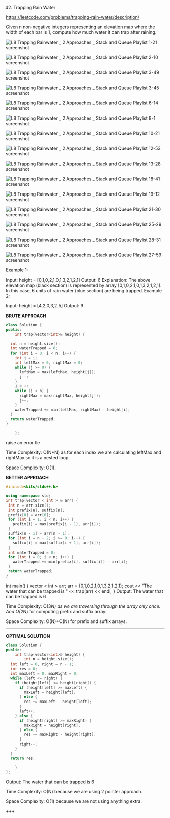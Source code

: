 42. Trapping Rain Water

https://leetcode.com/problems/trapping-rain-water/description/

Given n non-negative integers representing an elevation map where the width of each bar is 1, compute how much water it can trap after raining.

![L8  Trapping Rainwater _ 2 Approaches _ Stack and Queue Playlist 1-21 screenshot](https://github.com/user-attachments/assets/5005ba36-19a2-4b7c-8956-a5336c15bd31)

![L8  Trapping Rainwater _ 2 Approaches _ Stack and Queue Playlist 2-10 screenshot](https://github.com/user-attachments/assets/5f05d93b-b52f-4787-8d4a-3957e8fb8485)

![L8  Trapping Rainwater _ 2 Approaches _ Stack and Queue Playlist 3-49 screenshot](https://github.com/user-attachments/assets/f51feac6-97aa-48ec-8b56-217132b11531)


 
 ![L8  Trapping Rainwater _ 2 Approaches _ Stack and Queue Playlist 3-45 screenshot](https://github.com/user-attachments/assets/d83cf380-a7f3-43a4-883c-be823f9e4fff)

![L8  Trapping Rainwater _ 2 Approaches _ Stack and Queue Playlist 6-14 screenshot](https://github.com/user-attachments/assets/2cd91f32-63fc-4c22-b301-af697d9b1f68)

![L8  Trapping Rainwater _ 2 Approaches _ Stack and Queue Playlist 8-1 screenshot](https://github.com/user-attachments/assets/d7c8933d-d574-4126-9b1b-44c4af1a2508)

![L8  Trapping Rainwater _ 2 Approaches _ Stack and Queue Playlist 10-21 screenshot](https://github.com/user-attachments/assets/4828f7d2-2c62-4dc4-8091-eb848f3e40d2)

![L8  Trapping Rainwater _ 2 Approaches _ Stack and Queue Playlist 12-53 screenshot](https://github.com/user-attachments/assets/65a5f146-f6db-4ac4-9791-af90ac29ba62)

![L8  Trapping Rainwater _ 2 Approaches _ Stack and Queue Playlist 13-28 screenshot](https://github.com/user-attachments/assets/52710d87-5e35-4772-a58e-d1c36f4a5faa)

![L8  Trapping Rainwater _ 2 Approaches _ Stack and Queue Playlist 18-41 screenshot](https://github.com/user-attachments/assets/d5caeb48-a873-41b0-b4db-c7b8c2dc2dbe)

![L8  Trapping Rainwater _ 2 Approaches _ Stack and Queue Playlist 19-12 screenshot](https://github.com/user-attachments/assets/f1dd164f-74f6-4c05-b65b-269ecc095f71)


![L8  Trapping Rainwater _ 2 Approaches _ Stack and Queue Playlist 21-30 screenshot](https://github.com/user-attachments/assets/22462a88-58d2-4dcd-821e-61cb193a2159)

![L8  Trapping Rainwater _ 2 Approaches _ Stack and Queue Playlist 25-29 screenshot](https://github.com/user-attachments/assets/4dec3370-ee8c-4640-9db1-236b4841360e)

![L8  Trapping Rainwater _ 2 Approaches _ Stack and Queue Playlist 28-31 screenshot](https://github.com/user-attachments/assets/23ed0f79-3c08-4bd1-b958-81a8f25d9942)

![L8  Trapping Rainwater _ 2 Approaches _ Stack and Queue Playlist 27-59 screenshot](https://github.com/user-attachments/assets/b928eabf-6166-448a-a464-bfd8b3852d24)

Example 1:


Input: height = [0,1,0,2,1,0,1,3,2,1,2,1]
Output: 6
Explanation: The above elevation map (black section) is represented by array [0,1,0,2,1,0,1,3,2,1,2,1]. In this case, 6 units of rain water (blue section) are being trapped.
Example 2:

Input: height = [4,2,0,3,2,5]
Output: 9

**BRUTE APPROACH**
```cpp
class Solution {
public:
    int trap(vector<int>& height) {
     
  int n = height.size();
  int waterTrapped = 0;
  for (int i = 0; i < n; i++) {
    int j = i;
    int leftMax = 0, rightMax = 0;
    while (j >= 0) {
      leftMax = max(leftMax, height[j]);
      j--;
    }
    j = i;
    while (j < n) {
      rightMax = max(rightMax, height[j]);
      j++;
    }
    waterTrapped += min(leftMax, rightMax) - height[i];
  }
  return waterTrapped;
}

    };

```

raise an error tle

Time Complexity: O(N*N) as for each index we are calculating leftMax and rightMax so it is a nested loop.

Space Complexity: O(1).



**BETTER APPROACH**

 ```cpp
#include<bits/stdc++.h>

using namespace std;
int trap(vector < int > & arr) {
  int n = arr.size();
  int prefix[n], suffix[n];
  prefix[0] = arr[0];
  for (int i = 1; i < n; i++) {
    prefix[i] = max(prefix[i - 1], arr[i]);
  }
  suffix[n - 1] = arr[n - 1];
  for (int i = n - 2; i >= 0; i--) {
    suffix[i] = max(suffix[i + 1], arr[i]);
  }
  int waterTrapped = 0;
  for (int i = 0; i < n; i++) {
    waterTrapped += min(prefix[i], suffix[i]) - arr[i];
  }
  return waterTrapped;
}
```
int main() {
  vector < int > arr;
  arr = {0,1,0,2,1,0,1,3,2,1,2,1};
  cout << "The water that can be trapped is " << trap(arr) << endl;
}
Output: The water that can be trapped is 6

Time Complexity: O(3*N) as we are traversing through the array only once. And O(2*N) for computing prefix and suffix array.

Space Complexity: O(N)+O(N) for prefix and suffix arrays.



---

**OPTIMAL SOLUTION**

```cpp
class Solution {
public:
    int trap(vector<int>& height) {
        int n = height.size();
  int left = 0, right = n - 1;
  int res = 0;
  int maxLeft = 0, maxRight = 0;
  while (left <= right) {
    if (height[left] <= height[right]) {
      if (height[left] >= maxLeft) {
        maxLeft = height[left];
      } else {
        res += maxLeft - height[left];
      }
      left++;
    } else {
      if (height[right] >= maxRight) {
        maxRight = height[right];
      } else {
        res += maxRight - height[right];
      }
      right--;
    }
  }
  return res;

    }
};
```


Output: The water that can be trapped is 6

Time Complexity: O(N) because we are using 2 pointer approach.

Space Complexity: O(1) because we are not using anything extra.

+++
